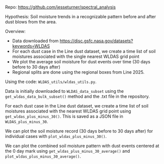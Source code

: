 Repo: https://github.com/jesseturner/spectral_analysis

Hypothesis: Soil moisture trends in a recognizable pattern before and after dust blows from the area. 

Overview:
- Data downloaded from https://disc.gsfc.nasa.gov/datasets?keywords=WLDAS
- For each dust case in the Line dust dataset, we create a time list of soil moistures associated with the single nearest WLDAS grid point 
- We plot the average soil moisture for dust events over time (30 days before to 30 days after) 
- Regional splits are done using the regional boxes from Line 2025. 

Using the code: `WLDAS_utils/wldas_utils.py`. 

Data is initially downloaded to `WLDAS_data_subset` 
using the `get_wldas_data_bulk_subset()` method 
and the .txt file in the repository. 

For each dust case in the Line dust dataset, 
we create a time list of soil moistures 
associated with the nearest WLDAS grid point 
using `get_wldas_plus_minus_30()`. This is saved 
as a JSON file in `WLDAS_plus_minus_30`. 

We can plot the soil moisture record (30 days before to 30 days after) 
for individual cases with `plot_wldas_plus_minus_30()`.

We can plot the combined soil moisture pattern
with dust events centered at the 0 day mark 
using `get_wldas_plus_minus_30_average()` and 
`plot_wldas_plus_minus_30_average()`. 
